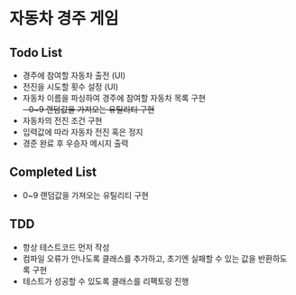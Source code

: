 # 자동차 경주 게임  
## Todo List  
- 경주에 참여할 자동차 출전 (UI)  
- 전진을 시도할 횟수 설정 (UI)  
- 자동차 이름을 파싱하여 경주에 참여할 자동차 목록 구현  
~~- 0~9 랜덤값을 가져오는 유틸리티 구현~~  
- 자동차의 전진 조건 구현  
- 입력값에 따라 자동차 전진 혹은 정지  
- 경준 완료 후 우승자 메시지 출력  

## Completed List  
- 0~9 랜덤값을 가져오는 유틸리티 구현  

## TDD  
- 항상 테스트코드 먼저 작성  
- 컴파일 오류가 안나도록 클래스를 추가하고, 초기엔 실패할 수 있는 값을 반환하도록 구현  
- 테스트가 성공할 수 있도록 클래스를 리팩토링 진행  

